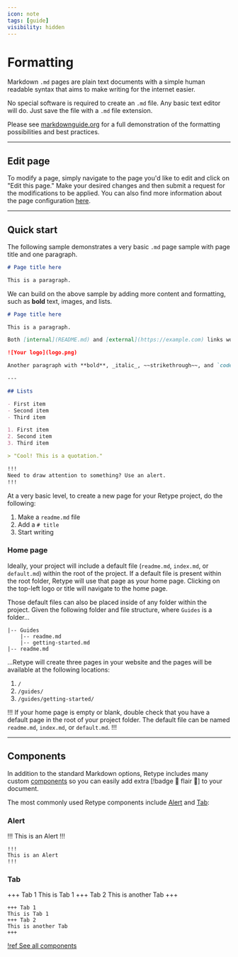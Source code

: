 ```yaml
---
icon: note
tags: [guide]
visibility: hidden
---
```

# Formatting

Markdown `.md` pages are plain text documents with a simple human readable syntax that aims to make writing for the internet easier.

No special software is required to create an `.md` file. Any basic text editor will do. Just save the file with a `.md` file extension.

Please see [markdownguide.org](https://www.markdownguide.org/cheat-sheet/) for a full demonstration of the formatting possibilities and best practices.

---

## Edit page
To modify a page, simply navigate to the page you'd like to edit and click on "Edit this page." Make your desired changes and then submit a request for the modifications to be applied. You can also find more information about the page configuration [here](https://retype.com/configuration/page/).

---

## Quick start

The following sample demonstrates a very basic `.md` page sample with page title and one paragraph.

```md
# Page title here

This is a paragraph.
```

We can build on the above sample by adding more content and formatting, such as **bold** text, images, and lists.

```md
# Page title here

This is a paragraph.

Both [internal](README.md) and [external](https://example.com) links work.

![Your logo](logo.png)

Another paragraph with **bold**, _italic_, ~~strikethrough~~, and `code` samples.

---

## Lists

- First item
- Second item
- Third item

1. First item
2. Second item
3. Third item

> "Cool! This is a quotation."

!!!
Need to draw attention to something? Use an alert.
!!!
```

At a very basic level, to create a new page for your Retype project, do the following:

1. Make a `readme.md` file
2. Add a `# title`
3. Start writing

### Home page

Ideally, your project will include a default file (`readme.md`, `index.md`, or `default.md`) within the root of the project. If a default file is present within the root folder, Retype will use that page as your home page. Clicking on the top-left logo or title will navigate to the home page.

Those default files can also be placed inside of any folder within the project. Given the following folder and file structure, where `Guides` is a folder...

```
|-- Guides
    |-- readme.md
    |-- getting-started.md
|-- readme.md
```

...Retype will create three pages in your website and the pages will be available at the following locations:

1. `/`
2. `/guides/`
3. `/guides/getting-started/`

!!!
If your home page is empty or blank, double check that you have a default page in the root of your project folder. The default file can be named `readme.md`, `index.md`, or `default.md`.
!!!

---

## Components

In addition to the standard Markdown options, Retype includes many custom [components](/components/readme.md) so you can easily add extra [!badge :gem: flair :gem:] to your document.

The most commonly used Retype components include [Alert](/components/alert.md) and [Tab](/components/tab.md):

### Alert

!!!
This is an Alert
!!!

~~~ Sample [Alert](/components/alert.md) component
!!!
This is an Alert
!!!
~~~

### Tab

+++ Tab 1
This is Tab 1
+++ Tab 2
This is another Tab
+++

~~~ Sample [Tab](/components/tab.md) component
+++ Tab 1
This is Tab 1
+++ Tab 2
This is another Tab
+++
~~~

[!ref See all components](https://retype.com/components/readme.md)
